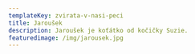 ```yaml
---
templateKey: zvirata-v-nasi-peci
title: Jaroušek
description: Jaroušek je koťátko od kočičky Suzie.
featuredimage: /img/jarousek.jpg
---
```

